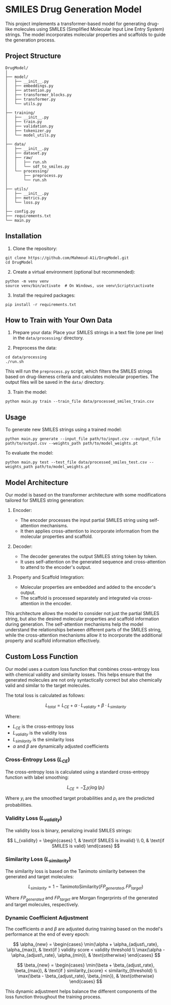 # SMILES Drug Generation Model

This project implements a transformer-based model for generating drug-like molecules using SMILES (Simplified Molecular Input Line Entry System) strings. The model incorporates molecular properties and scaffolds to guide the generation process.

## Project Structure
```
DrugModel/
│
├── model/
│   ├── __init__.py
│   ├── embeddings.py
│   ├── attention.py
│   ├── transformer_blocks.py
│   ├── transformer.py
│   └── utils.py
│
├── training/
│   ├── __init__.py
│   ├── train.py
│   ├── validation.py
│   ├── tokenizer.py
│   └── model_utils.py
│
├── data/
│   ├── __init__.py
│   ├── dataset.py
│   ├── raw/
│   │   ├── run.sh
│   │   └── sdf_to_smiles.py
│   └── processing/
│       ├── preprocess.py
│       └── run.sh
│
├── utils/
│   ├── __init__.py
│   ├── metrics.py
│   └── loss.py
│
├── config.py
├── requirements.txt
└── main.py
```

## Installation

1. Clone the repository:
```
git clone https://github.com/Mahmoud-A1i/DrugModel.git
cd DrugModel
```

2. Create a virtual environment (optional but recommended):
```
python -m venv venv
source venv/bin/activate  # On Windows, use venv\Scripts\activate
```

3. Install the required packages:
```
pip install -r requirements.txt
```

## How to Train with Your Own Data

1. Prepare your data:
Place your SMILES strings in a text file (one per line) in the `data/processing/` directory.

2. Preprocess the data:
```
cd data/processing
./run.sh
```
This will run the `preprocess.py` script, which filters the SMILES strings based on drug-likeness criteria and calculates molecular properties. The output files will be saved in the `data/` directory.

3. Train the model:
```
python main.py train --train_file data/processed_smiles_train.csv
```

## Usage

To generate new SMILES strings using a trained model:
```
python main.py generate --input_file path/to/input.csv --output_file path/to/output.csv --weights_path path/to/model_weights.pt
```

To evaluate the model:
```
python main.py test --test_file data/processed_smiles_test.csv --weights_path path/to/model_weights.pt
```

## Model Architecture

Our model is based on the transformer architecture with some modifications tailored for SMILES string generation:

1. Encoder:
   - The encoder processes the input partial SMILES string using self-attention mechanisms.
   - It then applies cross-attention to incorporate information from the molecular properties and scaffold.
   
2. Decoder:
   - The decoder generates the output SMILES string token by token.
   - It uses self-attention on the generated sequence and cross-attention to attend to the encoder's output.

3. Property and Scaffold Integration:
   - Molecular properties are embedded and added to the encoder's output.
   - The scaffold is processed separately and integrated via cross-attention in the encoder.

This architecture allows the model to consider not just the partial SMILES string, but also the desired molecular properties and scaffold information during generation. The self-attention mechanisms help the model understand the relationships between different parts of the SMILES string, while the cross-attention mechanisms allow it to incorporate the additional property and scaffold information effectively.

## Custom Loss Function

Our model uses a custom loss function that combines cross-entropy loss with chemical validity and similarity losses. This helps ensure that the generated molecules are not only syntactically correct but also chemically valid and similar to the target molecules.

The total loss is calculated as follows:

$$ L_{total} = L_{CE} + \alpha \cdot L_{validity} + \beta \cdot L_{similarity} $$

Where:
- $L_{CE}$ is the cross-entropy loss
- $L_{validity}$ is the validity loss
- $L_{similarity}$ is the similarity loss
- $\alpha$ and $\beta$ are dynamically adjusted coefficients

### Cross-Entropy Loss ($L_{CE}$)

The cross-entropy loss is calculated using a standard cross-entropy function with label smoothing:

$$ L_{CE} = - \sum_{i} y_i \log(p_i) $$

Where $y_i$ are the smoothed target probabilities and $p_i$ are the predicted probabilities.

### Validity Loss ($L_{validity}$)

The validity loss is binary, penalizing invalid SMILES strings:

$$ L_{validity} = \begin{cases} 
1, & \text{if SMILES is invalid} \\
0, & \text{if SMILES is valid}
\end{cases} $$

### Similarity Loss ($L_{similarity}$)

The similarity loss is based on the Tanimoto similarity between the generated and target molecules:

$$ L_{similarity} = 1 - \text{TanimotoSimilarity}(FP_{generated}, FP_{target}) $$

Where $FP_{generated}$ and $FP_{target}$ are Morgan fingerprints of the generated and target molecules, respectively.

### Dynamic Coefficient Adjustment

The coefficients $\alpha$ and $\beta$ are adjusted during training based on the model's performance at the end of every epoch:

$$ \alpha_{new} = \begin{cases} 
\min(\alpha + \alpha_{adjust\_rate}, \alpha_{max}), & \text{if } validity score < validity threshold \\
\max(\alpha - \alpha_{adjust\_rate}, \alpha_{min}), & \text{otherwise}
\end{cases} $$

$$ \beta_{new} = \begin{cases}
\min(\beta + \beta_{adjust_rate}, \beta_{max}), & \text{if } similarity_{score} < similarity_{threshold} \\
\max(\beta - \beta_{adjust_rate}, \beta_{min}), & \text{otherwise}
\end{cases} $$

This dynamic adjustment helps balance the different components of the loss function throughout the training process.

